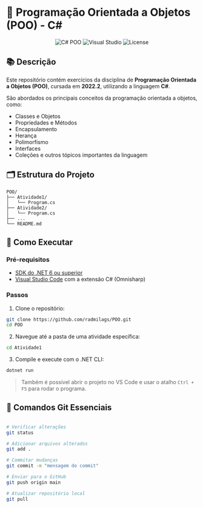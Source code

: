 # 🧾 Programação Orientada a Objetos (POO) - C#

<p align="center">
  <img src="https://img.shields.io/badge/C%23-POO-239120?style=for-the-badge&logo=c-sharp&logoColor=white" alt="C# POO" />
  <img src="https://img.shields.io/badge/Visual%20Studio-IDE-purple?style=for-the-badge&logo=visualstudio&logoColor=white" alt="Visual Studio" />
  <img src="https://img.shields.io/github/license/radmilags/POO?style=for-the-badge" alt="License" />
</p>

## 📚 Descrição

Este repositório contém exercícios da disciplina de **Programação Orientada a Objetos (POO)**, cursada em **2022.2**, utilizando a linguagem **C#**.

São abordados os principais conceitos da programação orientada a objetos, como:

- Classes e Objetos
- Propriedades e Métodos
- Encapsulamento
- Herança
- Polimorfismo
- Interfaces
- Coleções e outros tópicos importantes da linguagem

## 🗂️ Estrutura do Projeto

```
POO/
├── Atividade1/
│   └── Program.cs
├── Atividade2/
│   └── Program.cs
├── ...
└── README.md
```

## 🚀 Como Executar

### Pré-requisitos

- [SDK do .NET 6 ou superior](https://dotnet.microsoft.com/download)
- [Visual Studio Code](https://code.visualstudio.com/) com a extensão C# (Omnisharp)

### Passos

1. Clone o repositório:

```bash
git clone https://github.com/radmilags/POO.git
cd POO
```

2. Navegue até a pasta de uma atividade específica:

```bash
cd Atividade1
```

3. Compile e execute com o .NET CLI:

```bash
dotnet run
```

> Também é possível abrir o projeto no VS Code e usar o atalho `Ctrl + F5` para rodar o programa.

## 🧠 Comandos Git Essenciais

```bash

# Verificar alterações
git status

# Adicionar arquivos alterados
git add .

# Commitar mudanças
git commit -m "mensagem do commit"

# Enviar para o GitHub
git push origin main

# Atualizar repositório local
git pull
```
